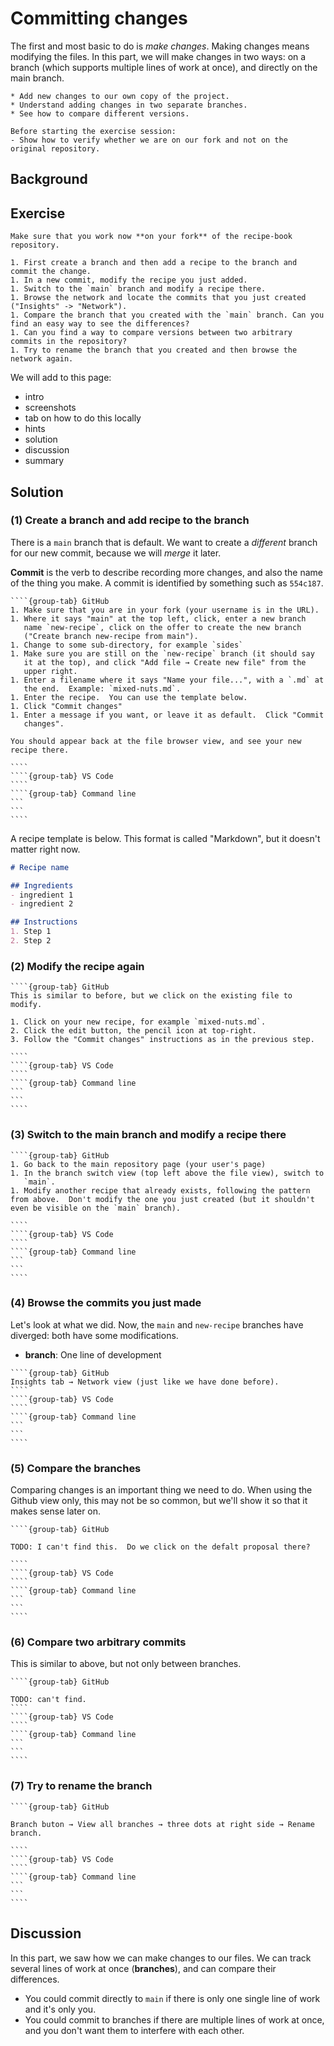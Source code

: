 # Committing changes

The first and most basic to do is *make changes*.  Making changes
means modifying the files.  In this part, we will make changes in two
ways: on a branch (which supports multiple lines of work at once), and
directly on the main branch.

```{objectives}
* Add new changes to our own copy of the project.
* Understand adding changes in two separate branches.
* See how to compare different versions.
```


```{instructor-note}
Before starting the exercise session:
- Show how to verify whether we are on our fork and not on the original repository.
```

## Background



## Exercise

```{exercise} Exercise: Practice creating commmits and branches (20 min)
Make sure that you work now **on your fork** of the recipe-book repository.

1. First create a branch and then add a recipe to the branch and commit the change.
1. In a new commit, modify the recipe you just added.
1. Switch to the `main` branch and modify a recipe there.
1. Browse the network and locate the commits that you just created ("Insights" -> "Network").
1. Compare the branch that you created with the `main` branch. Can you find an easy way to see the differences?
1. Can you find a way to compare versions between two arbitrary commits in the repository?
1. Try to rename the branch that you created and then browse the network again.
```

We will add to this page:
- intro
- screenshots
- tab on how to do this locally
- hints
- solution
- discussion
- summary


## Solution

### (1) Create a branch and add recipe to the branch

There is a `main` branch that is default.  We want to create a
*different* branch for our new commit, because we will *merge* it
later.

**Commit** is the verb to describe recording more changes, and also
the name of the thing you make.  A commit is identified by something
such as `554c187`.

`````{tabs}
````{group-tab} GitHub
1. Make sure that you are in your fork (your username is in the URL).
1. Where it says "main" at the top left, click, enter a new branch
   name `new-recipe`, click on the offer to create the new branch
   ("Create branch new-recipe from main").
1. Change to some sub-directory, for example `sides`
1. Make sure you are still on the `new-recipe` branch (it should say
   it at the top), and click "Add file → Create new file" from the
   upper right.
1. Enter a filename where it says "Name your file...", with a `.md` at
   the end.  Example: `mixed-nuts.md`.
1. Enter the recipe.  You can use the template below.
1. Click "Commit changes"
1. Enter a message if you want, or leave it as default.  Click "Commit
   changes".

You should appear back at the file browser view, and see your new
recipe there.

````
````{group-tab} VS Code
````
````{group-tab} Command line
```
```
````
`````

A recipe template is below.  This format is called "Markdown", but it
doesn't matter right now.
```markdown
# Recipe name

## Ingredients
- ingredient 1
- ingredient 2

## Instructions
1. Step 1
2. Step 2
```



### (2) Modify the recipe again

`````{tabs}
````{group-tab} GitHub
This is similar to before, but we click on the existing file to
modify.

1. Click on your new recipe, for example `mixed-nuts.md`.
2. Click the edit button, the pencil icon at top-right.
3. Follow the "Commit changes" instructions as in the previous step.

````
````{group-tab} VS Code
````
````{group-tab} Command line
```
```
````
`````

### (3) Switch to the main branch and modify a recipe there

`````{tabs}
````{group-tab} GitHub
1. Go back to the main repository page (your user's page)
1. In the branch switch view (top left above the file view), switch to
   `main`.
1. Modify another recipe that already exists, following the pattern
from above.  Don't modify the one you just created (but it shouldn't
even be visible on the `main` branch).

````
````{group-tab} VS Code
````
````{group-tab} Command line
```
```
````
`````

### (4) Browse the commits you just made

Let's look at what we did.  Now, the `main` and `new-recipe` branches
have diverged: both have some modifications.

* **branch**: One line of development

`````{tabs}
````{group-tab} GitHub
Insights tab → Network view (just like we have done before).
````
````{group-tab} VS Code
````
````{group-tab} Command line
```
```
````
`````

### (5) Compare the branches

Comparing changes is an important thing we need to do.  When using the
Github view only, this may not be so common, but we'll show it so that
it makes sense later on.

`````{tabs}
````{group-tab} GitHub

TODO: I can't find this.  Do we click on the defalt proposal there?

````
````{group-tab} VS Code
````
````{group-tab} Command line
```
```
````
`````

### (6) Compare two arbitrary commits

This is similar to above, but not only between branches.

`````{tabs}
````{group-tab} GitHub

TODO: can't find.
````
````{group-tab} VS Code
````
````{group-tab} Command line
```
```
````
`````

### (7) Try to rename the branch

`````{tabs}
````{group-tab} GitHub

Branch buton → View all branches → three dots at right side → Rename branch.

````
````{group-tab} VS Code
````
````{group-tab} Command line
```
```
````
`````


## Discussion

In this part, we saw how we can make changes to our files.  We can
track several lines of work at once (**branches**), and can compare
their differences.

* You could commit directly to `main` if there is only one single line
  of work and it's only you.
* You could commit to branches if there are multiple lines of work at
  once, and you don't want them to interfere with each other.
